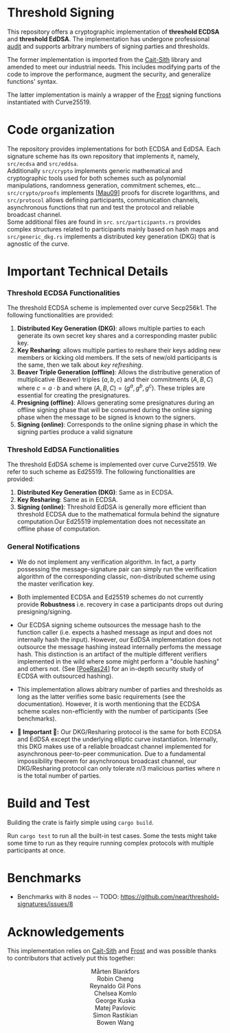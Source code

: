 # Threshold Signing
This repository offers a cryptographic implementation of **threshold ECDSA** and **threshold EdDSA**. The implementation has undergone professional <ins>audit</ins> and supports arbitrary numbers
of signing parties and thresholds.

The former implementation is imported from the [Cait-Sith](https://github.com/cronokirby/cait-sith) library and amended to meet our industrial needs. This includes modifying parts of the code to improve the performance, augment the security, and generalize functions' syntax.

The latter implementation is mainly a wrapper of the [Frost](https://github.com/ZcashFoundation/frost) signing functions instantiated with Curve25519.

# Code organization

The repository provides implementations for both ECDSA and EdDSA.
Each signature scheme has its own repository that implements it, namely, `src/ecdsa` and `src/eddsa`.\
Additionally `src/crypto` implements generic mathematical and cryptographic tools used for both schemes such as polynomial manipulations, randomness generation, commitment schemes, etc...  `src/crypto/proofs` implements \[[Mau09](https://crypto.ethz.ch/publications/files/Maurer09.pdf)\] proofs for discrete logarithms, and `src/protocol` allows defining participants, communication channels, asynchronous functions that run and test the protocol and reliable broadcast channel.\
Some additional files are found in `src`. `src/participants.rs` provides complex structures related to participants mainly based on hash maps and `src/generic_dkg.rs` implements a distributed key generation (DKG) that is agnostic of the curve.

# Important Technical Details
### Threshold ECDSA Functionalities
The threshold ECDSA scheme is implemented over curve Secp256k1.
The following functionalities are provided:
1) **Distributed Key Generation (DKG)**: allows multiple parties to each generate its own secret key shares and a corresponding master public key.
2) **Key Resharing**: allows multiple parties to reshare their keys adding new members or kicking old members. If the sets of new/old participants is the same, then we talk about *key refreshing*.
3) **Beaver Triple Generation (offline)**: Allows the distributive generation of multiplicative (Beaver) triples $(a,b,c)$ and their commitments $(A, B, C)$ where
$c = a\cdot b$ and where $(A,B,C) = (g^a, g^b, g^c)$. These triples are essential for creating the presignatures.
4) **Presigning (offline)**: Allows generating some presignatures during an offline signing phase that will be consumed during the online signing phase when the message to be signed is known to the signers.
5) **Signing (online)**: Corresponds to the online signing phase in which the signing parties produce a valid signature

### Threshold EdDSA Functionalities
The threshold EdDSA scheme is implemented over curve
Curve25519. We refer to such scheme as Ed25519.
The following functionalities are provided:
1) **Distributed Key Generation (DKG)**: Same as in ECDSA.
2) **Key Resharing**: Same as in ECDSA.
3) **Signing (online)**: Threshold EdDSA is generally more efficient than threshold ECDSA due to the mathematical formula behind the signature computation.Our Ed25519 implementation does not necessitate an offline phase of computation.

### General Notifications

* We do not implement any verification algorithm. In fact, a party possessing the message-signature pair can simply run the verification algorithm of the corresponding classic, non-distributed  scheme using the master verification key.

* Both implemented ECDSA and Ed25519 schemes do not currently provide **Robustness** i.e. recovery in case a participants drops out during presigning/signing.

* Our ECDSA signing scheme outsources the message hash to the function caller (i.e. expects a hashed message as input and does not internally hash the input). However, our EdDSA implementation does not outsource the message hashing instead internally perfoms the message hash. This distinction is an artifact of the multiple different verifiers implemented in the wild where some might perform a "double hashing" and others not.
(See \[[PoeRas24](https://link.springer.com/chapter/10.1007/978-3-031-57718-5_10)\] for an in-depth security study of ECDSA with outsourced hashing).

* This implementation allows abitrary number of parties and thresholds as long as the latter verifies some basic requirements (see the documentation). However, it is worth mentioning that the ECDSA scheme scales non-efficiently with the number of participants (See benchmarks).

* **🚨 Important 🚨:** Our DKG/Resharing protocol is the same for both ECDSA and EdDSA except the underlying elliptic curve instantiation. Internally, this DKG makes use of a reliable broadcast channel implemented for asynchronous peer-to-peer communication. Due to a fundamental impossibility theorem for asynchronous broadcast channel, our DKG/Resharing protocol can only tolerate $n/3$ malicious parties where $n$ is the total number of parties.

# Build and Test
Building the crate is fairly simple using
``cargo build``.

Run ``cargo test`` to run all the built-in test cases. Some the tests might take some time to run as they require running complex protocols with multiple participants at once.

# Benchmarks
* Benchmarks with 8 nodes -- TODO: https://github.com/near/threshold-signatures/issues/8

# Acknowledgements
This implementation relies on
[Cait-Sith](https://github.com/cronokirby/cait-sith) and
[Frost](https://github.com/ZcashFoundation/frost) and was possible thanks to contributors that actively put this together:
<center>
  Mårten Blankfors<br>
  Robin Cheng<br>
  Reynaldo Gil Pons<br>
  Chelsea Komlo<br>
  George Kuska<br>
  Matej Pavlovic<br>
  Simon Rastikian<br>
  Bowen Wang<br>
</center>
